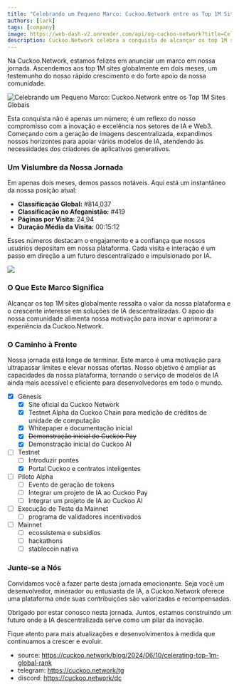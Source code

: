 ```yaml
---
title: "Celebrando um Pequeno Marco: Cuckoo.Network entre os Top 1M Sites Globais"
authors: [lark]
tags: [company]
image: https://web-dash-v2.onrender.com/api/og-cuckoo-network?title=Celebrando%20um%20Pequeno%20Marco%3A%20Cuckoo.Network%20entre%20os%20Top%201M%20Sites%20Globais
description: Cuckoo.Network celebra a conquista de alcançar os top 1M sites globalmente, mostrando seu rápido crescimento e impacto no espaço de IA e Web3.
---
```


Na Cuckoo.Network, estamos felizes em anunciar um marco em nossa jornada. Ascendemos aos top 1M sites globalmente em dois meses, um testemunho do nosso rápido crescimento e do forte apoio da nossa comunidade.

![Celebrando um Pequeno Marco: Cuckoo.Network entre os Top 1M Sites Globais](https://cuckoo-network.b-cdn.net/cuckoo-network-top-1m-sites.webp "Celebrando um Pequeno Marco: Cuckoo.Network entre os Top 1M Sites Globais")

Esta conquista não é apenas um número; é um reflexo do nosso compromisso com a inovação e excelência nos setores de IA e Web3. Começando com a geração de imagens descentralizada, expandimos nossos horizontes para apoiar vários modelos de IA, atendendo às necessidades dos criadores de aplicativos generativos.

### Um Vislumbre da Nossa Jornada

Em apenas dois meses, demos passos notáveis. Aqui está um instantâneo da nossa posição atual:

- **Classificação Global:** #814,037
- **Classificação no Afeganistão:** #419
- **Páginas por Visita:** 24,94
- **Duração Média da Visita:** 00:15:12

Esses números destacam o engajamento e a confiança que nossos usuários depositam em nossa plataforma. Cada visita e interação é um passo em direção a um futuro descentralizado e impulsionado por IA.

[![](https://cuckoo-network.b-cdn.net/cuckoo-global-rank.webp)](https://www.similarweb.com/website/cuckoo.network/)

### O Que Este Marco Significa

Alcançar os top 1M sites globalmente ressalta o valor da nossa plataforma e o crescente interesse em soluções de IA descentralizadas. O apoio da nossa comunidade alimenta nossa motivação para inovar e aprimorar a experiência da Cuckoo.Network.

### O Caminho à Frente

Nossa jornada está longe de terminar. Este marco é uma motivação para ultrapassar limites e elevar nossas ofertas. Nosso objetivo é ampliar as capacidades da nossa plataforma, tornando o serviço de modelos de IA ainda mais acessível e eficiente para desenvolvedores em todo o mundo.

- [x] Gênesis
  - [x] Site oficial da Cuckoo Network
  - [x] Testnet Alpha da Cuckoo Chain para medição de créditos de unidade de computação
  - [x] Whitepaper e documentação inicial
  - [x] ~~Demonstração inicial do Cuckoo Pay~~
  - [x] Demonstração inicial do Cuckoo AI
- [ ] Testnet
  - [ ] Introduzir pontes
  - [x] Portal Cuckoo e contratos inteligentes
- [ ] Piloto Alpha
  - [ ] Evento de geração de tokens
  - [ ] Integrar um projeto de IA ao Cuckoo Pay
  - [ ] Integrar um projeto de IA ao Cuckoo AI
- [ ] Execução de Teste da Mainnet
  - [ ] programa de validadores incentivados
- [ ] Mainnet
  - [ ] ecossistema e subsídios
  - [ ] hackathons
  - [ ] stablecoin nativa

### Junte-se a Nós

Convidamos você a fazer parte desta jornada emocionante. Seja você um desenvolvedor, minerador ou entusiasta de IA, a Cuckoo.Network oferece uma plataforma onde suas contribuições são valorizadas e recompensadas.

Obrigado por estar conosco nesta jornada. Juntos, estamos construindo um futuro onde a IA descentralizada serve como um pilar da inovação.

Fique atento para mais atualizações e desenvolvimentos à medida que continuamos a crescer e evoluir.

- source: https://cuckoo.network/blog/2024/06/10/celerating-top-1m-global-rank
- telegram: https://cuckoo.network/tg
- discord: https://cuckoo.network/dc